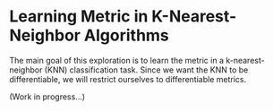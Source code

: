 # Learning Metric in K-Nearest-Neighbor Algorithms

The main goal of this exploration is to learn the metric in a k-nearest-neighbor (KNN) classification task. Since we want the KNN to be differentiable, we will restrict ourselves to differentiable metrics.

(Work in progress...)